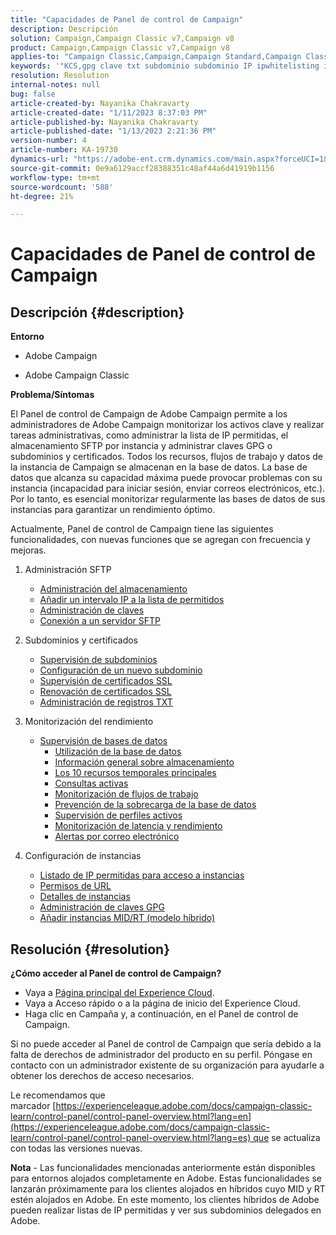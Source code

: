 ```yaml
---
title: "Capacidades de Panel de control de Campaign"
description: Descripción
solution: Campaign,Campaign Classic v7,Campaign v8
product: Campaign,Campaign Classic v7,Campaign v8
applies-to: "Campaign Classic,Campaign,Campaign Standard,Campaign Classic v7,Campaign v8"
keywords: '"KCS,gpg clave txt subdominio subdominio IP ipwhitelisting ip lista ip permitir listar flujo de trabajo delegación csr ssl sftp txt url rendimiento de monitorización de permisos'
resolution: Resolution
internal-notes: null
bug: false
article-created-by: Nayanika Chakravarty
article-created-date: "1/11/2023 8:37:03 PM"
article-published-by: Nayanika Chakravarty
article-published-date: "1/13/2023 2:21:36 PM"
version-number: 4
article-number: KA-19730
dynamics-url: "https://adobe-ent.crm.dynamics.com/main.aspx?forceUCI=1&pagetype=entityrecord&etn=knowledgearticle&id=cc4c39b4-ef91-ed11-aad1-6045bd0065b6"
source-git-commit: 0e9a6129accf28388351c48af44a6d41919b1156
workflow-type: tm+mt
source-wordcount: '588'
ht-degree: 21%

---
```


# Capacidades de Panel de control de Campaign

## Descripción {#description}


<b>Entorno</b>

- Adobe Campaign

- Adobe Campaign Classic

<b>Problema/Síntomas</b>

El Panel de control de Campaign de Adobe Campaign permite a los administradores de Adobe Campaign monitorizar los activos clave y realizar tareas administrativas, como administrar la lista de IP permitidas, el almacenamiento SFTP por instancia y administrar claves GPG o subdominios y certificados. Todos los recursos, flujos de trabajo y datos de la instancia de Campaign se almacenan en la base de datos. La base de datos que alcanza su capacidad máxima puede provocar problemas con su instancia (incapacidad para iniciar sesión, enviar correos electrónicos, etc.). Por lo tanto, es esencial monitorizar regularmente las bases de datos de sus instancias para garantizar un rendimiento óptimo.

Actualmente, Panel de control de Campaign tiene las siguientes funcionalidades, con nuevas funciones que se agregan con frecuencia y mejoras.

1. Administración SFTP
   - [Administración del almacenamiento](https://experienceleague.adobe.com/docs/control-panel/using/sftp-management/sftp-storage-management.html?lang=en)
   - [Añadir un intervalo IP a la lista de permitidos](https://experienceleague.adobe.com/docs/control-panel/using/sftp-management/ip-range-allow-listing.html?lang=en)
   - [Administración de claves](https://experienceleague.adobe.com/docs/control-panel/using/sftp-management/key-management.html?lang=en)
   - [Conexión a un servidor SFTP](https://experienceleague.adobe.com/docs/control-panel/using/sftp-management/logging-into-sftp-server.html?lang=en)
2. Subdominios y certificados
   - [Supervisión de subdominios](https://experienceleague.adobe.com/docs/control-panel/using/subdomains-and-certificates/monitoring-subdomains.html?lang=en)
   - [Configuración de un nuevo subdominio](https://experienceleague.adobe.com/docs/control-panel/using/subdomains-and-certificates/setting-up-new-subdomain.html?lang=es)
   - [Supervisión de certificados SSL](https://experienceleague.adobe.com/docs/control-panel/using/subdomains-and-certificates/monitoring-ssl-certificates.html?lang=en)
   - [Renovación de certificados SSL](https://experienceleague.adobe.com/docs/control-panel/using/subdomains-and-certificates/renewing-subdomain-certificate.html?lang=en)
   - [Administración de registros TXT](https://experienceleague.adobe.com/docs/control-panel/using/subdomains-and-certificates/managing-txt-records.html?lang=en)
3. Monitorización del rendimiento
   - [Supervisión de bases de datos](https://experienceleague.adobe.com/docs/control-panel/using/performance-monitoring/database-monitoring/database-monitoring.html?lang=en)
      - [Utilización de la base de datos](https://experienceleague.adobe.com/docs/control-panel/using/performance-monitoring/database-monitoring/database-utilization.html?lang=en)
      - [Información general sobre almacenamiento](https://experienceleague.adobe.com/docs/control-panel/using/performance-monitoring/database-monitoring/database-storage-overview.html?lang=en)
      - [Los 10 recursos temporales principales](https://experienceleague.adobe.com/docs/control-panel/using/performance-monitoring/database-monitoring/database-top-ten-resources.html?lang=en)
      - [Consultas activas](https://experienceleague.adobe.com/docs/control-panel/using/performance-monitoring/database-monitoring/database-active-queries.html?lang=en)
      - [Monitorización de flujos de trabajo](https://experienceleague.adobe.com/docs/control-panel/using/performance-monitoring/database-monitoring/workflow-monitoring.html?lang=es)
      - [Prevención de la sobrecarga de la base de datos](https://experienceleague.adobe.com/docs/control-panel/using/performance-monitoring/database-monitoring/database-preventing-overload.html?lang=en)
      - [Supervisión de perfiles activos](https://experienceleague.adobe.com/docs/control-panel/using/performance-monitoring/active-profiles-monitoring.html?lang=en)
      - [Monitorización de latencia y rendimiento](https://experienceleague.adobe.com/docs/control-panel/using/performance-monitoring/thoughputs-latencies.html?lang=es)
      - [Alertas por correo electrónico](https://experienceleague.adobe.com/docs/control-panel/using/performance-monitoring/email-alerting.html?lang=en)
4. Configuración de instancias

   - [Listado de IP permitidas para acceso a instancias](https://experienceleague.adobe.com/docs/control-panel/using/instances-settings/ip-allow-listing-instance-access.html?lang=en)
   - [Permisos de URL](https://experienceleague.adobe.com/docs/control-panel/using/instances-settings/url-permissions.html?lang=en)
   - [Detalles de instancias](https://experienceleague.adobe.com/docs/control-panel/using/instances-settings/instance-details.html?lang=en)
   - [Administración de claves GPG](https://experienceleague.adobe.com/docs/control-panel/using/instances-settings/gpg-keys-management.html?lang=es)
   - [Añadir instancias MID/RT (modelo híbrido)](https://experienceleague.adobe.com/docs/control-panel/using/instances-settings/external-accounts.html?lang=en)



## Resolución {#resolution}


<b>¿Cómo acceder al Panel de control de Campaign? </b>

- Vaya a [Página principal del Experience Cloud](https://experiencecloud.adobe.com).
- Vaya a Acceso rápido o a la página de inicio del Experience Cloud.
- Haga clic en Campaña y, a continuación, en el Panel de control de Campaign.


Si no puede acceder al Panel de control de Campaign que sería debido a la falta de derechos de administrador del producto en su perfil. Póngase en contacto con un administrador existente de su organización para ayudarle a obtener los derechos de acceso necesarios.

Le recomendamos que marcador [https://experienceleague.adobe.com/docs/campaign-classic-learn/control-panel/control-panel-overview.html?lang=en](https://experienceleague.adobe.com/docs/campaign-classic-learn/control-panel/control-panel-overview.html?lang=es) que se actualiza con todas las versiones nuevas.

<b>Nota</b> - Las funcionalidades mencionadas anteriormente están disponibles para entornos alojados completamente en Adobe. Estas funcionalidades se lanzarán próximamente para los clientes alojados en híbridos cuyo MID y RT estén alojados en Adobe. En este momento, los clientes híbridos de Adobe pueden realizar listas de IP permitidas y ver sus subdominios delegados en Adobe.
